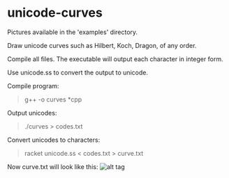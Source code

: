 unicode-curves
==============

Pictures available in the 'examples' directory.

Draw unicode curves such as Hilbert, Koch, Dragon, of any order. 

Compile all files. The executable will output each character in integer form. 

Use unicode.ss to convert the output to unicode.

Compile program:
> g++ -o curves *cpp

Output unicodes:
> ./curves > codes.txt

Convert unicodes to characters:
> racket unicode.ss < codes.txt > curve.txt

Now curve.txt will look like this:
![alt tag](https://raw.github.com/cckroets/unicode-curves/master/examples/Hilbert.png)
